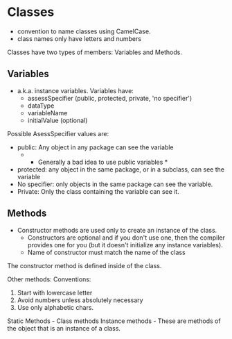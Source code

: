 # Classes
- convention to name classes using CamelCase.
- class names only have letters and numbers

Classes have two types of members: Variables and Methods. 

## Variables
- a.k.a. instance variables. 
Variables have: 
  - assessSpecifier (public, protected, private, 'no specifier')
  - dataType
  - variableName
  - initialValue (optional)


Possible AsessSpecifier values are:
  - public: Any object in any package can see the variable 
    - * Generally a bad idea to use public variables * 
  - protected: any object in the same package, or in a subclass, can see the variable
  - No specifier: only objects in the same package can see the variable. 
  - Private: Only the class containing the variable can see it. 

  ## Methods
  - Constructor methods are used only to create an instance of the class. 
    - Constructors are optional and if you don't use one, then the compiler provides one for you (but it doesn't initialize any instance variables). 
    - Name of constructor must match the name of the class

  The constructor method is defined inside of the class. 

Other methods: 
  Conventions:
  1. Start with lowercase letter
  2. Avoid numbers unless absolutely necessary
  3. Use only alphabetic chars.

Static Methods - Class methods
Instance methods - These are methods of the object that is an instance of a class. 
